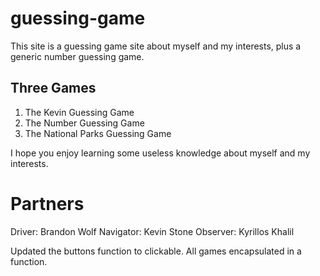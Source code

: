 # guessing-game
This site is a guessing game site about myself and my interests, plus a generic number guessing game.

## Three Games
1. The Kevin Guessing Game
2. The Number Guessing Game
3. The National Parks Guessing Game

I hope you enjoy learning some useless knowledge about myself and my interests.


# Partners
Driver: Brandon Wolf
Navigator: Kevin Stone
Observer: Kyrillos Khalil

Updated the buttons function to clickable. All games encapsulated in a function.